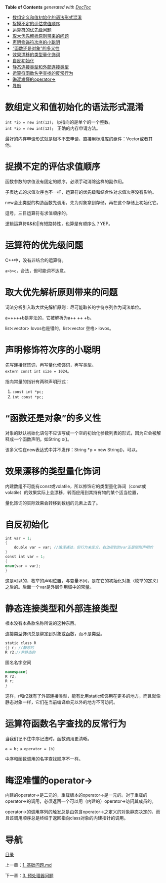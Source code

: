 <!-- START doctoc generated TOC please keep comment here to allow auto update -->
<!-- DON'T EDIT THIS SECTION, INSTEAD RE-RUN doctoc TO UPDATE -->
**Table of Contents**  *generated with [DocToc](https://github.com/thlorenz/doctoc)*

- [数组定义和值初始化的语法形式混淆](#%E6%95%B0%E7%BB%84%E5%AE%9A%E4%B9%89%E5%92%8C%E5%80%BC%E5%88%9D%E5%A7%8B%E5%8C%96%E7%9A%84%E8%AF%AD%E6%B3%95%E5%BD%A2%E5%BC%8F%E6%B7%B7%E6%B7%86)
- [捉摸不定的评估求值顺序](#%E6%8D%89%E6%91%B8%E4%B8%8D%E5%AE%9A%E7%9A%84%E8%AF%84%E4%BC%B0%E6%B1%82%E5%80%BC%E9%A1%BA%E5%BA%8F)
- [运算符的优先级问题](#%E8%BF%90%E7%AE%97%E7%AC%A6%E7%9A%84%E4%BC%98%E5%85%88%E7%BA%A7%E9%97%AE%E9%A2%98)
- [取大优先解析原则带来的问题](#%E5%8F%96%E5%A4%A7%E4%BC%98%E5%85%88%E8%A7%A3%E6%9E%90%E5%8E%9F%E5%88%99%E5%B8%A6%E6%9D%A5%E7%9A%84%E9%97%AE%E9%A2%98)
- [声明修饰符次序的小聪明](#%E5%A3%B0%E6%98%8E%E4%BF%AE%E9%A5%B0%E7%AC%A6%E6%AC%A1%E5%BA%8F%E7%9A%84%E5%B0%8F%E8%81%AA%E6%98%8E)
- [“函数还是对象”的多义性](#%E5%87%BD%E6%95%B0%E8%BF%98%E6%98%AF%E5%AF%B9%E8%B1%A1%E7%9A%84%E5%A4%9A%E4%B9%89%E6%80%A7)
- [效果漂移的类型量化饰词](#%E6%95%88%E6%9E%9C%E6%BC%82%E7%A7%BB%E7%9A%84%E7%B1%BB%E5%9E%8B%E9%87%8F%E5%8C%96%E9%A5%B0%E8%AF%8D)
- [自反初始化](#%E8%87%AA%E5%8F%8D%E5%88%9D%E5%A7%8B%E5%8C%96)
- [静态连接类型和外部连接类型](#%E9%9D%99%E6%80%81%E8%BF%9E%E6%8E%A5%E7%B1%BB%E5%9E%8B%E5%92%8C%E5%A4%96%E9%83%A8%E8%BF%9E%E6%8E%A5%E7%B1%BB%E5%9E%8B)
- [运算符函数名字查找的反常行为](#%E8%BF%90%E7%AE%97%E7%AC%A6%E5%87%BD%E6%95%B0%E5%90%8D%E5%AD%97%E6%9F%A5%E6%89%BE%E7%9A%84%E5%8F%8D%E5%B8%B8%E8%A1%8C%E4%B8%BA)
- [晦涩难懂的operator->](#%E6%99%A6%E6%B6%A9%E9%9A%BE%E6%87%82%E7%9A%84operator-)
- [导航](#%E5%AF%BC%E8%88%AA)

<!-- END doctoc generated TOC please keep comment here to allow auto update -->

# 数组定义和值初始化的语法形式混淆

`int *ip = new int(12); ` ip指向的是单个的一个整数。
`int *ip = new int[12]; ` 正确的内存申请方法。

最好的内存申请形式就是根本不去申请，直接用标准库的组件：Vector或者其他。

# 捉摸不定的评估求值顺序

函数参数的求值没有固定的顺序，必须手动消除这样的副作用。

子表达式的求值次序也不一样，运算符的优先级和结合性对求值次序没有影响。

new会比类型的构造函数先调用，先为对象拿到存储，再在这个存储上初始化它。

逗号，三目运算符有求值顺序的。

逻辑运算符&&和||有短路特性，也算是有顺序么？YEP。

# 运算符的优先级问题

C++中，没有非结合的运算符。

`a>b>c`，合法，但可能词不达意。

# 取大优先解析原则带来的问题

词法分析引入取大优先解析原则：尽可能取长的字符序列作为词法单位。

a+++++b是非法的，它被解析为a++ ++ +b。

list<vector<string>> lovos也是错的，list<vector<string> 空格> lovos。

# 声明修饰符次序的小聪明

先写连接修饰词，再写量化修饰词，再写类型。
`extern const int size = 1024`。

指向常量的指针有两种声明形式：

1. `const int *pc;`
2. `int const *pc;`

# “函数还是对象”的多义性

对象的默认初始化语句不应该写成一个空的初始化参数列表的形式，因为它会被解释成一个函数声明。如String x()。

该多义性在new表达式中并不发作：String *p = new String()，可以。

# 效果漂移的类型量化饰词

内建数组不可能有const或volatile，所以修饰它的类型量化饰词（const或volatile）的效果实际上会漂移，转而应用到其持有物的某个适当位置，

量化饰词的实际效果会转移到数组的元素上去了。

# 自反初始化

```c++
int var = 1;
{
	double var = var; //编译通过，但行为未定义，右边用到的var正是刚刚声明的
}
const int var = 1;
{
enum{var = var};
}
```

这是可以的，枚举的声明位置，与变量不同，是在它的初始化对象（枚举的定义）之后的。后面一个var是外层作用域中的常量。

# 静态连接类型和外部连接类型

根本没有本条款名称所说的这种东西。

连接类型饰词总是绑定到对象或函数，而不是类型。

```c++
static class R
{} r; //静态的
R r2;//非静态的
```

匿名名字空间

```c++
namespace{
R r2;
R r;
}
```

这样，r和r2就有了外部连接类型，能有比用static修饰用在更多的地方，而且就像静态对象一样，它们在当前编译单元以外的地方不可访问。

# 运算符函数名字查找的反常行为

当我们记不住中序记法时，函数调用更清晰。

`a = b;`
`a.operator = (b)`

中序和函数调用的名字查找顺序不一样。

# 晦涩难懂的operator->
内建的operator->是二元的，重载版本的operator->是一元的。对于重载的operator->的调用，必须返回一个可以用（内建的）operator->访问其成员的。

operator->的调用序列的触发总是由包含operator->之定义的对象静态决定的，而且该调用顺序总是终结于返回指向class对象的内建指针的调用。

# 导航

[目录](README.md)

上一章：[1. 基础问题.md](1. 基础问题.md)

下一章：[3. 预处理器问题](3. 预处理器问题.md)